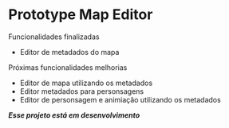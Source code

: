 Prototype Map Editor
====================

Funcionalidades finalizadas
* Editor de metadados do mapa

Próximas funcionalidades melhorias
* Editor de mapa utilizando os metadados
* Editor metadados para personsagens
* Editor de personsagem e animiação utilizando os metadados

***Esse projeto está em desenvolvimento***
